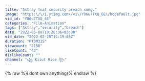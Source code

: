 ```yaml
---
title: "Astray fnaf security breach song."
image: "https:\/\/i.ytimg.com\/vi\/YO6u7TXQ_6E\/hqdefault.jpg"
vid_id: "YO6u7TXQ_6E"
categories: "Film-Animation"
tags: ["Astray","security","breach"]
date: "2022-05-08T10:20:36+03:00"
vid_date: "2022-02-20T14:19:06Z"
duration: "PT3M31S"
viewcount: "2158"
likeCount: "43"
dislikeCount: ""
channel: "꧁ Kiiut Rice ꧂"
---
```

{% raw %}i dont own anything{% endraw %}
